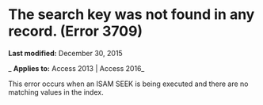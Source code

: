 
# The search key was not found in any record. (Error 3709)

 **Last modified:** December 30, 2015

 _ **Applies to:** Access 2013 | Access 2016_

This error occurs when an ISAM SEEK is being executed and there are no matching values in the index.

